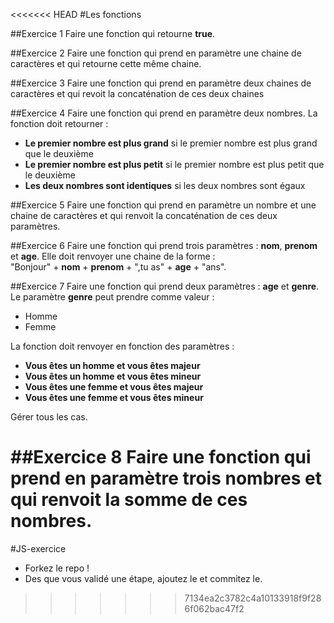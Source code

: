 <<<<<<< HEAD
#Les fonctions

##Exercice 1
Faire une fonction qui retourne **true**.

##Exercice 2
Faire une fonction qui prend en paramètre une chaine de caractères et qui retourne cette même chaine.

##Exercice 3
Faire une fonction qui prend en paramètre deux chaines de caractères et qui revoit la concaténation de ces deux chaines

##Exercice 4
Faire une fonction qui prend en paramètre deux nombres. La fonction doit retourner :
- **Le premier nombre est plus grand** si le premier nombre est plus grand que le deuxième
- **Le premier nombre est plus petit** si le premier nombre est plus petit que le deuxième
- **Les deux nombres sont identiques** si les deux nombres sont égaux

##Exercice 5
Faire une fonction qui prend en paramètre un nombre et une chaine de caractères et qui renvoit la concaténation de ces deux paramètres.

##Exercice 6
Faire une fonction qui prend trois paramètres : **nom**, **prenom** et **age**. Elle doit renvoyer une chaine de la forme :  
"Bonjour" + **nom** + **prenom** + ",tu as" + **age** + "ans".

##Exercice 7
Faire une fonction qui prend deux paramètres : **age** et **genre**. Le paramètre **genre** peut prendre comme valeur :
- Homme
- Femme  

La fonction doit renvoyer en fonction des paramètres :
- **Vous êtes un homme et vous êtes majeur**
- **Vous êtes un homme et vous êtes mineur**
- **Vous êtes une femme et vous êtes majeur**
- **Vous êtes une femme et vous êtes mineur**

Gérer tous les cas.

##Exercice 8
Faire une fonction qui prend en paramètre trois nombres et qui renvoit la somme de ces nombres.  
=======
#JS-exercice

* Forkez le repo !
* Des que vous validé une étape, ajoutez le et commitez le.
>>>>>>> 7134ea2c3782c4a10133918f9f286f062bac47f2
